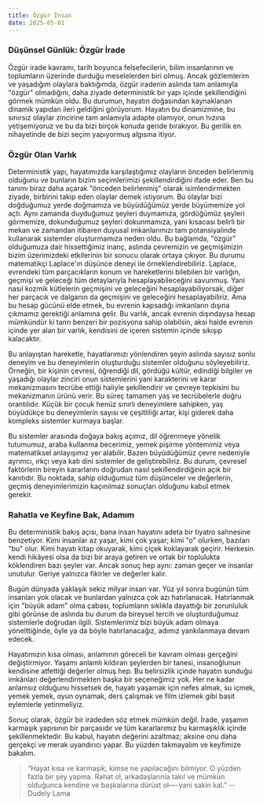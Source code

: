 ```yaml
---
title: Özgür İnsan
date: 2025-05-01
---
```


### Düşünsel Günlük: Özgür İrade

Özgür irade kavramı, tarih boyunca felsefecilerin, bilim insanlarının ve toplumların üzerinde durduğu meselelerden biri olmuş. Ancak gözlemlerim ve yaşadığım olaylara baktığımda, özgür iradenin aslında tam anlamıyla "özgür" olmadığını, daha ziyade deterministik bir yapı içinde şekillendiğini görmek mümkün oldu. Bu durumun, hayatın doğasından kaynaklanan dinamik yapıdan ileri geldiğini görüyorum. Hayatın bu dinamizmine, bu sınırsız olaylar zincirine tam anlamıyla adapte olamıyor, onun hızına yetişemiyoruz ve bu da bizi birçok konuda geride bırakıyor. Bu gerilik en nihayetinde de bizi seçim yapıyormuş algısına itiyor.

### Özgür Olan Varlık

Deterministik yapı, hayatımızda karşılaştığımız olayların önceden belirlenmiş olduğunu ve bunların bizim seçimlerimizi şekillendirdiğini ifade eder. Ben bu tanımı biraz daha açarak "önceden belirlenmiş" olarak isimlendirmekten ziyade, birbirini takip eden olaylar demek istiyorum. Bu olaylar bizi doğduğumuz yerde doğmamıza ve büyüdüğümüz yerde büyümemize yol açtı. Aynı zamanda duyduğumuz şeyleri duymamıza, gördüğümüz şeyleri görmemize, dokunduğumuz şeyleri dokunmamıza, yani kısacası belirli bir mekan ve zamandan itibaren duyusal imkanlarımızı tam potansiyalinde kullanarak sistemler oluşturmamıza neden oldu. Bu bağlamda, "özgür" olduğumuza dair hissettiğimiz inanç, aslında çevremizin ve geçmişimizin bizim üzerimizdeki etkilerinin bir sonucu olarak ortaya çıkıyor. Bu durumu matematikçi Laplace'ın düşünce deneyi ile örneklendirebiliriz. Laplace, evrendeki tüm parçacıkların konum ve hareketlerini bilebilen bir varlığın, geçmişi ve geleceği tüm detaylarıyla hesaplayabileceğini savunmuş. Yani nasıl kozmik kütlelerin geçmişini ve geleceğini hesaplayabiliyorsak, diğer her parçacık ve dalganın da geçmişini ve geleceğini hesaplayabiliriz. Ama bu hesap gücünü elde etmek, bu evrenin kapsadığı imkanların dışına çıkmamız gerektiği anlamına gelir. Bu varlık, ancak evrenin dışındaysa hesap mümkündür ki tanrı benzeri bir pozisyona sahip olabilsin, aksi halde evrenin içinde yer alan bir varlık, kendisini de içeren sistemin içinde sıkışıp kalacaktır.

Bu anlayıştan hareketle, hayatlarımızı yönlendiren şeyin aslında sayısız sonlu deneyim ve bu deneyimlerin oluşturduğu sistemler olduğunu söyleyebiliriz. Örneğin, bir kişinin çevresi, öğrendiği dil, gördüğü kültür, edindiği bilgiler ve yaşadığı olaylar zinciri onun sistemlerini yani karakterini ve karar mekanizmasını tecrübe ettiği haliyle şekillendirir ve çevreye tepkisini bu mekanizmanın ürünü verir. Bu süreç tamamen yaş ve tecrübelerle doğru orantılıdır. Küçük bir çocuk henüz sınırlı deneyimlere sahipken, yaş büyüdükçe bu deneyimlerin sayısı ve çeşitliliği artar, kişi giderek daha kompleks sistemler kurmaya başlar.

Bu sistemler arasında doğaya bakış açımız, dil öğrenmeye yönelik tutumumuz, araba kullanma becerimiz, yemek pişirme yöntemimiz veya matematiksel anlayışımız yer alabilir. Bazen büyüdüğümüz çevre nedeniyle ayrımcı, ırkçı veya katı dini sistemler de geliştirebiliriz. Bu durum, çevresel faktörlerin bireyin kararlarını doğrudan nasıl şekillendirdiğinin açık bir kanıtıdır. Bu noktada, sahip olduğumuz tüm düşünceler ve değerlerin, geçmiş deneyimlerimizin kaçınılmaz sonuçları olduğunu kabul etmek gerekir.

### Rahatla ve Keyfine Bak, Adamım

Bu deterministik bakış açısı, bana insan hayatını adeta bir tiyatro sahnesine benzetiyor. Kimi insanlar az yaşar, kimi çok yaşar; kimi "o" olurken, bazıları "bu" olur. Kimi hayatı kitap okuyarak, kimi çiçek koklayarak geçirir. Herkesin kendi hikâyesi olsa da bizi bir araya getiren ve ortak bir toplulukta köklendiren bazı şeyler var. Ancak sonuç hep aynı: zaman geçer ve insanlar unutulur. Geriye yalnızca fikirler ve değerler kalır.

Bugün dünyada yaklaşık sekiz milyar insan var. Yüz yıl sonra bugünün tüm insanları yok olacak ve bunlardan yalnızca çok azı hatırlanacak. Hatırlanmak için "büyük adam" olma çabası, toplumların sıklıkla dayattığı bir zorunluluk gibi görünse de aslında bu durum da bireysel tercih ve oluşturduğumuz sistemlerle doğrudan ilgili. Sistemlerimiz bizi büyük adam olmaya yönelttiğinde, öyle ya da böyle hatırlanacağız, adımız yankılanmaya devam edecek.

Hayatımızın kısa olması, anlamının göreceli bir kavram olması gerçeğini değiştirmiyor. Yaşamı anlamlı kıldıran şeylerden bir tanesi, insanoğlunun kendisine atfettiği değerler olmuş hep. Bu belirsizlik içinde hayatın sunduğu imkânları değerlendirmekten başka bir seçeneğimiz yok. Her ne kadar anlamsız olduğunu hissetsek de, hayatı yaşamak için nefes almak, su içmek, yemek yemek, oyun oynamak, ders çalışmak ve film izlemek gibi basit eylemlerle yetinmeliyiz.

Sonuç olarak, özgür bir iradeden söz etmek mümkün değil. İrade, yaşamın karmaşık yapısının bir parçasıdır ve tüm kararlarımız bu karmaşıklık içinde şekillenmektedir. Bu kabul, hayatın değerini azaltmaz; aksine onu daha gerçekçi ve merak uyandırıcı yapar. Bu yüzden takmayalım ve keyfimize bakalım.

> “Hayat kısa ve karmaşık, kimse ne yapılacağını bilmiyor. O yüzden fazla bir şey yapma. Rahat ol, arkadaşlarınla takıl ve mümkün olduğunca kendine ve başkalarına dürüst ol—-yani sakin kal.” -- Dudely Lama
